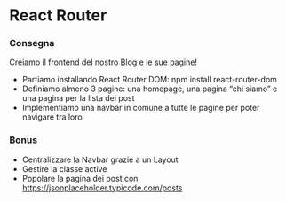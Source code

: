# React Router

### Consegna 
Creiamo il frontend del nostro Blog e le sue pagine!
- Partiamo installando React Router DOM: npm install react-router-dom
- Definiamo almeno 3 pagine: una homepage, una pagina “chi siamo” e una pagina per la lista dei post
- Implementiamo una navbar in comune a tutte le pagine per poter navigare tra loro

### Bonus
- Centralizzare la Navbar grazie a un Layout
- Gestire la classe active
- Popolare la pagina dei post con https://jsonplaceholder.typicode.com/posts
